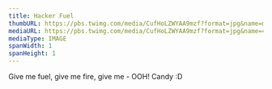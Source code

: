 ```yaml
---
title: Hacker Fuel
thumbURL: https://pbs.twimg.com/media/CufHoLZWYAA9mzf?format=jpg&name=medium
mediaURL: https://pbs.twimg.com/media/CufHoLZWYAA9mzf?format=jpg&name=4096x4096
mediaType: IMAGE
spanWidth: 1
spanHeight: 1
---
```


Give me fuel, give me fire, give me - OOH! Candy :D